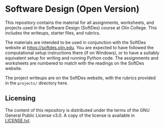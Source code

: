 # Software Design (Open Version)

This repository contains the material for all assignments, worksheets, and
projects used in the Software Design (SoftDes) course at Olin College. This
includes the writeups, starter files, and rubrics.

The materials are intended to be used in conjunction with the SoftDes website at
https://softdes.olin.edu. You are expected to have followed the computational
setup instructions there (if on Windows), or to have a suitably equivalent
setup for writing and running Python code. The assignments and worksheets are
numbered to match with the readings on the SoftDes website.

The project writeups are on the SoftDes website, with the rubrics provided in
the `projects/` directory here.

## Licensing

The content of this repository is distributed under the terms of the GNU General
Public License v3.0. A copy of the license is available in
[LICENSE.txt](LICENSE.txt).
